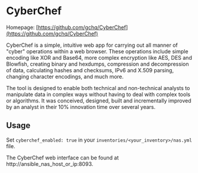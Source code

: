 
# CyberChef

Homepage: [https://github.com/gchq/CyberChef](https://github.com/gchq/CyberChef)

CyberChef is a simple, intuitive web app for carrying out all manner of "cyber" operations within a web browser. These operations include simple encoding like XOR and Base64, more complex encryption like AES, DES and Blowfish, creating binary and hexdumps, compression and decompression of data, calculating hashes and checksums, IPv6 and X.509 parsing, changing character encodings, and much more.

The tool is designed to enable both technical and non-technical analysts to manipulate data in complex ways without having to deal with complex tools or algorithms. It was conceived, designed, built and incrementally improved by an analyst in their 10% innovation time over several years.

## Usage

Set `cyberchef_enabled: true` in your `inventories/<your_inventory>/nas.yml` file.

The CyberChef web interface can be found at http://ansible_nas_host_or_ip:8093.
